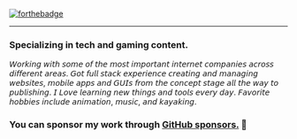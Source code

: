 [![forthebadge](https://forthebadge.com/images/badges/as-seen-on-tv.svg)](https://plus.kassotis.com/wednesday-addiction)
___
### Specializing in tech and gaming content.

𝘞𝘰𝘳𝘬𝘪𝘯𝘨 𝘸𝘪𝘵𝘩 𝘴𝘰𝘮𝘦 𝘰𝘧 𝘵𝘩𝘦 𝘮𝘰𝘴𝘵 𝘪𝘮𝘱𝘰𝘳𝘵𝘢𝘯𝘵 𝘪𝘯𝘵𝘦𝘳𝘯𝘦𝘵 𝘤𝘰𝘮𝘱𝘢𝘯𝘪𝘦𝘴 𝘢𝘤𝘳𝘰𝘴𝘴 𝘥𝘪𝘧𝘧𝘦𝘳𝘦𝘯𝘵 𝘢𝘳𝘦𝘢𝘴. 𝘎𝘰𝘵 𝘧𝘶𝘭𝘭 𝘴𝘵𝘢𝘤𝘬 𝘦𝘹𝘱𝘦𝘳𝘪𝘦𝘯𝘤𝘦 𝘤𝘳𝘦𝘢𝘵𝘪𝘯𝘨 𝘢𝘯𝘥 𝘮𝘢𝘯𝘢𝘨𝘪𝘯𝘨 𝘸𝘦𝘣𝘴𝘪𝘵𝘦𝘴, 𝘮𝘰𝘣𝘪𝘭𝘦 𝘢𝘱𝘱𝘴 𝘢𝘯𝘥 𝘎𝘜𝘐𝘴 𝘧𝘳𝘰𝘮 𝘵𝘩𝘦 𝘤𝘰𝘯𝘤𝘦𝘱𝘵 𝘴𝘵𝘢𝘨𝘦 𝘢𝘭𝘭 𝘵𝘩𝘦 𝘸𝘢𝘺 𝘵𝘰 𝘱𝘶𝘣𝘭𝘪𝘴𝘩𝘪𝘯𝘨. 𝘐 𝘓𝘰𝘷𝘦 𝘭𝘦𝘢𝘳𝘯𝘪𝘯𝘨 𝘯𝘦𝘸 𝘵𝘩𝘪𝘯𝘨𝘴 𝘢𝘯𝘥 𝘵𝘰𝘰𝘭𝘴 𝘦𝘷𝘦𝘳𝘺 𝘥𝘢𝘺. 𝘍𝘢𝘷𝘰𝘳𝘪𝘵𝘦 𝘩𝘰𝘣𝘣𝘪𝘦𝘴 𝘪𝘯𝘤𝘭𝘶𝘥𝘦 𝘢𝘯𝘪𝘮𝘢𝘵𝘪𝘰𝘯, 𝘮𝘶𝘴𝘪𝘤, 𝘢𝘯𝘥 𝘬𝘢𝘺𝘢𝘬𝘪𝘯𝘨.

### You can sponsor my work through [GitHub sponsors.](https://github.com/sponsors/pkassotis) 🙈
